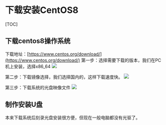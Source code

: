 # 下载安装CentOS8
[TOC]

## 下载centos8操作系统
下载地址：[https://www.centos.org/download/](https://www.centos.org/download/)
第一步：选择需要下载的版本，我们在PC机上安装，选择x86_64
![](./_image/2020-09-17-15-59-36.jpg)

第二步：下载镜像选择，我们选择国内的，这样下载速度快。
![](./_image/2020-09-17-16-06-29.jpg)

第三步：下载系统的光盘映像文件
![](./_image/2020-09-17-16-09-56.jpg)

## 制作安装U盘
本来下载系统后刻录光盘安装很方便，但现在一般电脑都没有光驱了。

